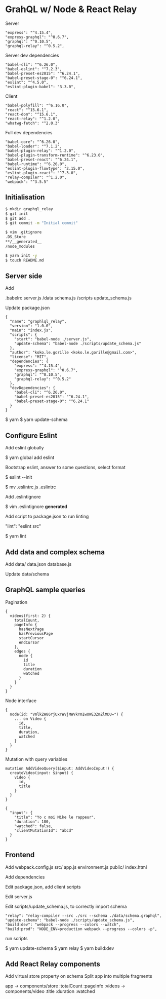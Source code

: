 # GrahQL w/ Node & React Relay

Server

    "express": "^4.15.4",
    "express-graphql": "^0.6.7",
    "graphql": "^0.10.5",
    "graphql-relay": "^0.5.2",

Server dev dependencies

    "babel-cli": "^6.26.0",
    "babel-eslint": "^7.2.3",
    "babel-preset-es2015": "^6.24.1",
    "babel-preset-stage-0": "^6.24.1",
    "eslint": "^4.5.0",
    "eslint-plugin-babel": "3.3.0",

Client

    "babel-polyfill": "^6.16.0",    
    "react": "^15.6.1",
    "react-dom": "^15.6.1",
    "react-relay": "^1.2.0",
    "whatwg-fetch": "^2.0.3"


Full dev dependencies

    "babel-core": "^6.26.0",
    "babel-loader": "^7.1.2",
    "babel-plugin-relay": "^1.2.0",
    "babel-plugin-transform-runtime": "^6.23.0",
    "babel-preset-react": "^6.24.1",
    "babel-runtime": "^6.26.0",
    "eslint-plugin-flowtype": "2.15.0",
    "eslint-plugin-react": "^7.3.0",
    "relay-compiler": "^1.2.0",
    "webpack": "^3.5.5"    

## Initialisation

```bash
$ mkdir graphql_relay
$ git init
$ git add .
$ git commit -m "Initial commit"
```


```bash
$ vim .gitignore
.DS_Store
**/__generated__
/node_modules
```


```bash
$ yarn init -y
$ touch README.md
```

## Server side

Add 

  .babelrc
  server.js
  /data
    schema.js
  /scripts
    update_schema.js

Update package.json

```
{
  "name": "graphlql_relay",
  "version": "1.0.0",
  "main": "index.js",
  "scripts": {
    "start": "babel-node ./server.js",
    "update-schema": "babel-node ./scripts/update_schema.js"
  },
  "author": "koko.le.gorille <koko.le.gorille@gmail.com>",
  "license": "MIT",
  "dependencies": {
    "express": "^4.15.4",
    "express-graphql": "^0.6.7",
    "graphql": "^0.10.5",
    "graphql-relay": "^0.5.2"
  },
  "devDependencies": {
    "babel-cli": "^6.26.0",
    "babel-preset-es2015": "^6.24.1",
    "babel-preset-stage-0": "^6.24.1"
  }
}
```

$ yarn 
$ yarn update-schema

## Configure Eslint

Add eslint globally

$ yarn global add eslint

Bootstrap eslint, answer to some questions, select format

$ eslint --init

$ mv .eslintrc.js .eslintrc

Add .eslintignore

$ vim .eslintignore
__generated__


Add script to package.json to run linting

"lint": "eslint src"

$ yarn lint

## Add data and complex schema

Add 
  data/
    data.json
    database.js

Update data/schema

## GraphQL sample queries

Pagination

```
{
  videos(first: 2) {
    totalCount,
    pageInfo {
      hasNextPage
      hasPreviousPage
      startCursor
      endCursor
    },
    edges {
      node {
        id
        title
        duration
        watched
      }
    }
  }
}
```

Node interface

```
{
  node(id: "VmlkZW86YjUxYWVjMWVkYmIwOWE3ZmZlMDU=") {
    ... on Video {
      id,
      title,
      duration,
      watched
    }
  }
}
```

Mutation with query variables

```
mutation AddVideoQuery($input: AddVideoInput!) {
  createVideo(input: $input) {
    video {
      id,
      title
    }
  }
}

{
  "input": {
    "title": "Yo c moi Mike le rappeur",
    "duration": 180,
    "watched": false,
    "clientMutationId": "abcd"
  }
}
```

## Frontend

Add
  webpack.config.js
  src/
    app.js
    environment.js
  public/
    index.html

Add dependencies

Edit package.json, add client scripts

Edit server.js

Edit scripts/update_schema.js, to correctly import schema

    "relay": "relay-compiler --src ./src --schema ./data/schema.graphql",
    "update-schema": "babel-node ./scripts/update_schema.js",
    "build:dev": "webpack --progress --colors --watch",
    "build:prod": "NODE_ENV=production webpack --progress --colors -p",

run scripts

$ yarn update-schema
$ yarn relay
$ yarn build:dev

## Add React Relay components

Add virtual store property on schema
Split app into multiple fragments

app
  -> components/store
      :totalCount
      :pageInfo
      :videos
    -> components/video
      :title
      :duration
      :watched
  
